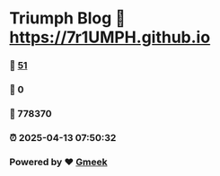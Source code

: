 # Triumph Blog :link: https://7r1UMPH.github.io 
### :page_facing_up: [51](https://7r1UMPH.github.io/tag.html) 
### :speech_balloon: 0 
### :hibiscus: 778370 
### :alarm_clock: 2025-04-13 07:50:32 
### Powered by :heart: [Gmeek](https://github.com/Meekdai/Gmeek)

